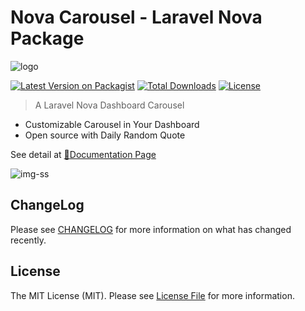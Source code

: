 # Nova Carousel - Laravel Nova Package

![logo](https://coroo.github.io/nova-carousel/assets/logo/nova-carousel.svg)

[![Latest Version on Packagist](https://img.shields.io/packagist/v/coroowicaksono/nova-carousel)](https://packagist.org/packages/coroowicaksono/nova-carousel)
[![Total Downloads](https://img.shields.io/packagist/dt/coroowicaksono/nova-carousel)](https://packagist.org/packages/coroowicaksono/nova-carousel)
[![License](https://img.shields.io/packagist/l/coroowicaksono/nova-carousel)](https://github.com/coroo/nova-carousel/blob/master/LICENSE)

> A Laravel Nova Dashboard Carousel

- Customizable Carousel in Your Dashboard
- Open source with Daily Random Quote

See detail at [:blue_book:Documentation Page](https:/coroo.github.io/nova-carousel/)

![img-ss](https://coroo.github.io/nova-carousel/assets/img/nova-carousel-cover.gif)

## ChangeLog

Please see [CHANGELOG](https://github.com/coroo/nova-slider/blob/master/CHANGELOG.md) for more information on what has changed recently.

## License

The MIT License (MIT). Please see [License File](https://github.com/coroo/nova-slider/blob/master/LICENSE) for more information.



